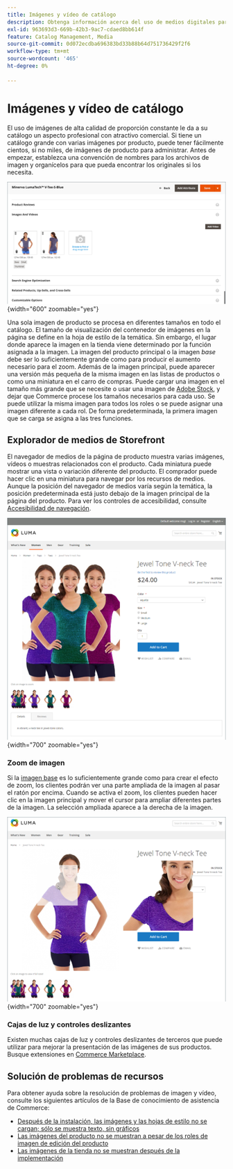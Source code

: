 ```yaml
---
title: Imágenes y vídeo de catálogo
description: Obtenga información acerca del uso de medios digitales para mejorar las páginas de productos del catálogo y proporcionar imágenes a sus clientes.
exl-id: 963693d3-669b-42b3-9ac7-cdaed8bb614f
feature: Catalog Management, Media
source-git-commit: 0d072ecdba696383bd33b88b64d751736429f2f6
workflow-type: tm+mt
source-wordcount: '465'
ht-degree: 0%

---
```


# Imágenes y vídeo de catálogo

El uso de imágenes de alta calidad de proporción constante le da a su catálogo un aspecto profesional con atractivo comercial. Si tiene un catálogo grande con varias imágenes por producto, puede tener fácilmente cientos, si no miles, de imágenes de producto para administrar. Antes de empezar, establezca una convención de nombres para los archivos de imagen y organícelos para que pueda encontrar los originales si los necesita.

![Imágenes de productos](./assets/product-images-videos-swatch.png){width="600" zoomable="yes"}

Una sola imagen de producto se procesa en diferentes tamaños en todo el catálogo. El tamaño de visualización del contenedor de imágenes en la página se define en la hoja de estilo de la temática. Sin embargo, el lugar donde aparece la imagen en la tienda viene determinado por la función asignada a la imagen. La imagen del producto principal o la imagen _base_ debe ser lo suficientemente grande como para producir el aumento necesario para el zoom. Además de la imagen principal, puede aparecer una versión más pequeña de la misma imagen en las listas de productos o como una miniatura en el carro de compras. Puede cargar una imagen en el tamaño más grande que se necesite o usar una imagen de [Adobe Stock](../content-design/adobe-stock.md), y dejar que Commerce procese los tamaños necesarios para cada uso. Se puede utilizar la misma imagen para todos los roles o se puede asignar una imagen diferente a cada rol. De forma predeterminada, la primera imagen que se carga se asigna a las tres funciones.

## Explorador de medios de Storefront

El navegador de medios de la página de producto muestra varias imágenes, vídeos o muestras relacionados con el producto. Cada miniatura puede mostrar una vista o variación diferente del producto. El comprador puede hacer clic en una miniatura para navegar por los recursos de medios. Aunque la posición del navegador de medios varía según la temática, la posición predeterminada está justo debajo de la imagen principal de la página del producto. Para ver los controles de accesibilidad, consulte [Accesibilidad de navegación](../getting-started/navigation-accessibility.md).

![Explorador multimedia de tienda](./assets/storefront-thumbnail-gallery.png){width="700" zoomable="yes"}

### Zoom de imagen

Si la [imagen base](product-image.md) es lo suficientemente grande como para crear el efecto de zoom, los clientes podrán ver una parte ampliada de la imagen al pasar el ratón por encima. Cuando se activa el zoom, los clientes pueden hacer clic en la imagen principal y mover el cursor para ampliar diferentes partes de la imagen. La selección ampliada aparece a la derecha de la imagen.

![Zoom de imagen](./assets/storefront-image-zoom.png){width="700" zoomable="yes"}

### Cajas de luz y controles deslizantes

Existen muchas cajas de luz y controles deslizantes de terceros que puede utilizar para mejorar la presentación de las imágenes de sus productos. Busque extensiones en [Commerce Marketplace](../getting-started/commerce-marketplace.md).

## Solución de problemas de recursos

Para obtener ayuda sobre la resolución de problemas de imagen y vídeo, consulte los siguientes artículos de la Base de conocimiento de asistencia de Commerce:

- [Después de la instalación, las imágenes y las hojas de estilo no se cargan; sólo se muestra texto, sin gráficos](https://experienceleague.adobe.com/docs/commerce-knowledge-base/kb/troubleshooting/storefront/after-installing-images-and-stylesheets-do-not-load-only-text-displays-no-graphics.html)
- [Las imágenes del producto no se muestran a pesar de los roles de imagen de edición del producto](https://experienceleague.adobe.com/docs/commerce-knowledge-base/kb/troubleshooting/storefront/product-images-do-not-display-despite-product-edit-image-roles.html)
- [Las imágenes de la tienda no se muestran después de la implementación](https://experienceleague.adobe.com/docs/commerce-knowledge-base/kb/troubleshooting/storefront/store-images-not-displayed-after-deployment.html)
